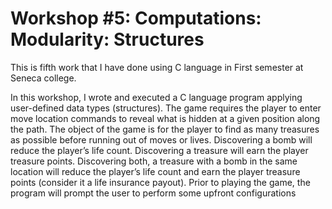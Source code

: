 # Workshop #5: Computations: Modularity: Structures

This is fifth work that I have done using C language in First semester at Seneca college.

In this workshop, I wrote and executed a C language program applying user-defined data types (structures). 
The game requires the player to enter move location commands to reveal what is hidden at a given position along the path. 
The object of the game is for the player to find as many treasures as possible before running out of moves or lives. 
Discovering a bomb will reduce the player’s life count. 
Discovering a treasure will earn the player treasure points. 
Discovering both, a treasure with a bomb in the same location will reduce the player’s life count and earn the player treasure points (consider it a life insurance payout). 
Prior to playing the game, the program will prompt the user to perform some upfront configurations
